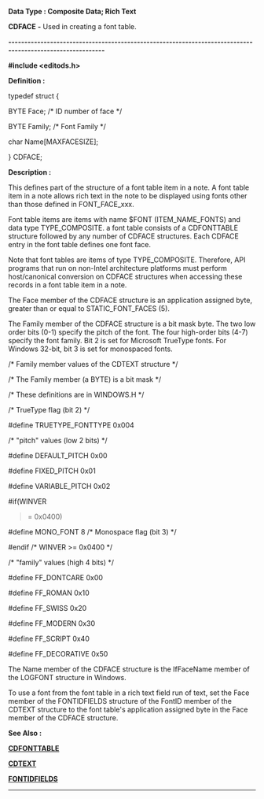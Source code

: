




<!--
 /\* Font Definitions \*/
 @font-face
 {font-family:Courier;
 panose-1:2 7 4 9 2 2 5 2 4 4;}
@font-face
 {font-family:"Tms Rmn";
 panose-1:2 2 6 3 4 5 5 2 3 4;}
@font-face
 {font-family:Helv;
 panose-1:2 11 6 4 2 2 2 3 2 4;}
@font-face
 {font-family:"Cambria Math";
 panose-1:2 4 5 3 5 4 6 3 2 4;}
 /\* Style Definitions \*/
 p.MsoNormal, li.MsoNormal, div.MsoNormal
 {margin-top:0cm;
 margin-right:0cm;
 margin-bottom:8.0pt;
 margin-left:0cm;
 line-height:107%;
 font-size:11.0pt;
 font-family:"Calibri",sans-serif;}
.MsoChpDefault
 {font-size:11.0pt;}
.MsoPapDefault
 {margin-bottom:8.0pt;
 line-height:107%;}
 /\* Page Definitions \*/
 @page WordSection1
 {size:612.0pt 792.0pt;
 margin:72.0pt 72.0pt 72.0pt 72.0pt;}
div.WordSection1
 {page:WordSection1;}
-->




 


**Data Type : Composite Data; Rich
Text**



**CDFACE** **-** Used in
creating a font table.


**----------------------------------------------------------------------------------------------------------**



**#include
<editods.h>**



**Definition :**



typedef struct {  

   BYTE Face;              /\* ID number of face \*/  

   BYTE Family;            /\* Font Family \*/  

   char Name[MAXFACESIZE];  

} CDFACE;


 


**Description :**



This defines
part of the structure of a font table item in a note.  A font table item in a
note allows rich text in the note to be displayed using fonts other than those
defined in FONT\_FACE\_xxx.  

  

Font table items are items with name $FONT (ITEM\_NAME\_FONTS) and data type
TYPE\_COMPOSITE. a font table consists of a CDFONTTABLE structure followed by
any number of CDFACE structures.  Each CDFACE entry in the font table defines
one font face.  

  

Note that font tables are items of type TYPE\_COMPOSITE. Therefore, API programs
that run on non-Intel architecture platforms must perform host/canonical
conversion on CDFACE structures when accessing these records in a font table
item in a note.  

  

The Face member of the CDFACE structure is an application assigned byte,
greater than or equal to STATIC\_FONT\_FACES (5).     

  

The Family member of the CDFACE structure is a bit mask byte.  The two low
order bits (0-1) specify the pitch of the font.  The four high-order bits (4-7)
specify the font family.  Bit 2 is set for Microsoft TrueType fonts.  For
Windows 32-bit, bit 3 is set for monospaced fonts.  

  

/\* Family member values of the CDTEXT structure \*/  

/\* The Family member (a BYTE) is a bit mask \*/  

/\* These definitions are in WINDOWS.H \*/   

  




/\* TrueType
flag (bit 2) \*/


#define
TRUETYPE\_FONTTYPE   0x004  

  

/\* "pitch" values (low 2 bits) \*/  

#define DEFAULT\_PITCH    0x00  

#define FIXED\_PITCH            0x01  

#define VARIABLE\_PITCH   0x02


#if(WINVER
>= 0x0400)  

#define MONO\_FONT               8         /\* Monospace flag (bit 3) \*/  

#endif /\* WINVER >= 0x0400 \*/


  

/\* "family" values (high 4 bits) \*/  

#define FF\_DONTCARE      0x00  

#define FF\_ROMAN               0x10  

#define FF\_SWISS                 0x20  

#define FF\_MODERN           0x30  

#define FF\_SCRIPT               0x40  

#define FF\_DECORATIVE  0x50  

  

The Name member of the CDFACE structure is the IfFaceName member of the LOGFONT
structure in Windows.  

  

To use a font from the font table in a rich text field run of text, set the Face
member of the FONTIDFIELDS structure of the FontID member of the CDTEXT
structure to the font table's application assigned byte in the Face member of
the CDFACE structure.  

  




 **See Also :**


**[CDFONTTABLE](CDFONTTABLE.md)**


**[CDTEXT](CDTEXT.md)**


**[FONTIDFIELDS](FONTIDFIELDS.md)**



----------------------------------------------------------------------------------------------------------


 





